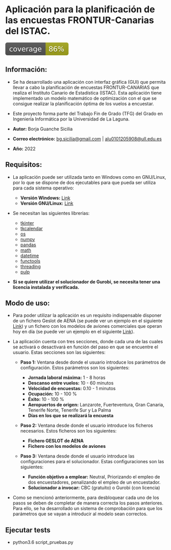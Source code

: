 # Aplicación para la planificación de las encuestas FRONTUR-Canarias del ISTAC.


![coverage](https://github.com/borjaguanchesicilia/tfg/blob/master/coverage.svg)


## Información:

* Se ha desarrollado una aplicación con interfaz gráfica (GUI) que permita llevar a cabo la planificación de encuestas FRONTUR-CANARIAS que realiza el Instituto Canario de Estadística (ISTAC). Esta aplicación tiene implementado un modelo matemático de optimización con el que se consigue realizar la planificación óptima de los vuelos a encuestar.

* Este proyecto forma parte del Trabajo Fin de Grado (TFG) del Grado en Ingeniería Informática por la Universidad de La Laguna.

* **Autor:** Borja Guanche Sicilia

* **Correo electrónico:** bg.sicilia@gmail.com | alu0101205908@ull.edu.es

* **Año:** 2022


## Requisitos:

* La aplicación puede ser utilizada tanto en Windows como en GNU/Linux, por lo que se dispone de dos ejecutables para que pueda ser utiliza para cada sistema operativo:

	* **Versión Windows:** [Link](https://github.com/borjaguanchesicilia/tfg_aplicacion/tree/master/Version%20Windows "Versión Windows")
	* **Versión GNU/Linux:** [Link](https://github.com/borjaguanchesicilia/tfg_aplicacion/tree/master/Version%20para%20GNU%20Linux "Versión GNU/Linux")


* Se necesitan las siguientes librerias:
 
	* [tkinter](https://docs.python.org/es/3/library/tkinter.html "tkinter")
	* [tkcalendar](https://pypi.org/project/tkcalendar/ "tkcalendar")
	* [os](https://docs.python.org/3/library/os.html "os")
	* [numpy](https://numpy.org/ "numpy")
	* [pandas](https://pandas.pydata.org/ "pandas")
	* [math](https://docs.python.org/3/library/math.html "math")
	* [datetime](https://docs.python.org/3/library/datetime.html "datetime")
	* [functools](https://docs.python.org/3/library/functools.html "functools")
	* [threading](https://docs.python.org/es/3.10/library/threading.html "threading")
	* [pulp](https://pypi.org/project/PuLP/ "pulp")

* **Si se quiere utilizar el solucionador de Gurobi, se necesita tener una licencia instalada y verificada.**


## Modo de uso:

* Para poder utilizar la aplicación es un requisito indispensable disponer de un fichero Geslot de AENA (se puede ver un ejemplo en el siguiente [Link](https://github.com/borjaguanchesicilia/tfg/blob/master/ficheros/geslot_marzo_22.csv "Fichero Geslot")) y un fichero con los modelos de aviones comerciales que operan hoy en día (se puede ver un ejemplo en el siguiente [Link](https://github.com/borjaguanchesicilia/tfg/blob/master/ficheros/aviones.csv "Fichero aviones")).

* La aplicación cuenta con tres secciones, donde cada una de las cuales se activará o desactivará en función del paso en que se encuentre el usuario. Estas secciones son las siguientes:

    * **Paso 1:** Ventana desde donde el usuario introduce los parámetros de configuración. Estos parámetros son los siguientes:
        * **Jornada laboral máxima:** 1 - 8 horas
        * **Descanso entre vuelos:** 10 - 60 minutos
        * **Velocidad de encuestas:** 0.10 - 1 minutos
        * **Ocupación:** 10 - 100 %
        * **Éxito:** 10 - 100 %
        * **Aeropuertos de origen:** Lanzarote, Fuerteventura, Gran Canaria, Tenerife Norte, Tenerife Sur y La Palma
        * **Días en los que se realizará la encuesta**

    * **Paso 2:** Ventana desde donde el usuario introduce los ficheros necesarios. Estos ficheros son los siguientes:
        * **Fichero GESLOT de AENA**
        * **Fichero con los modelos de aviones**

    * **Paso 3:** Ventana desde donde el usuario introduce las configuraciones para el solucionador. Estas configuraciones son las siguientes:
        * **Función objetivo a emplear:** Neutral, Priorizando el empleo de dos encuestadores, penalizando el empleo de un encuestador.
        * **Solucionador a invocar:** CBC (gratuito) o Gurobi (con licencia)

* Como se mencionó anteriormente, para desbloquear cada uno de los pasos se deben de completar de manera correcta los pasos anteriores. Para ello, se ha desarrollado un sistema de comprobación para que los parámetros que se vayan a introducir al modelo sean correctos.


## Ejecutar tests

* python3.6 script_pruebas.py